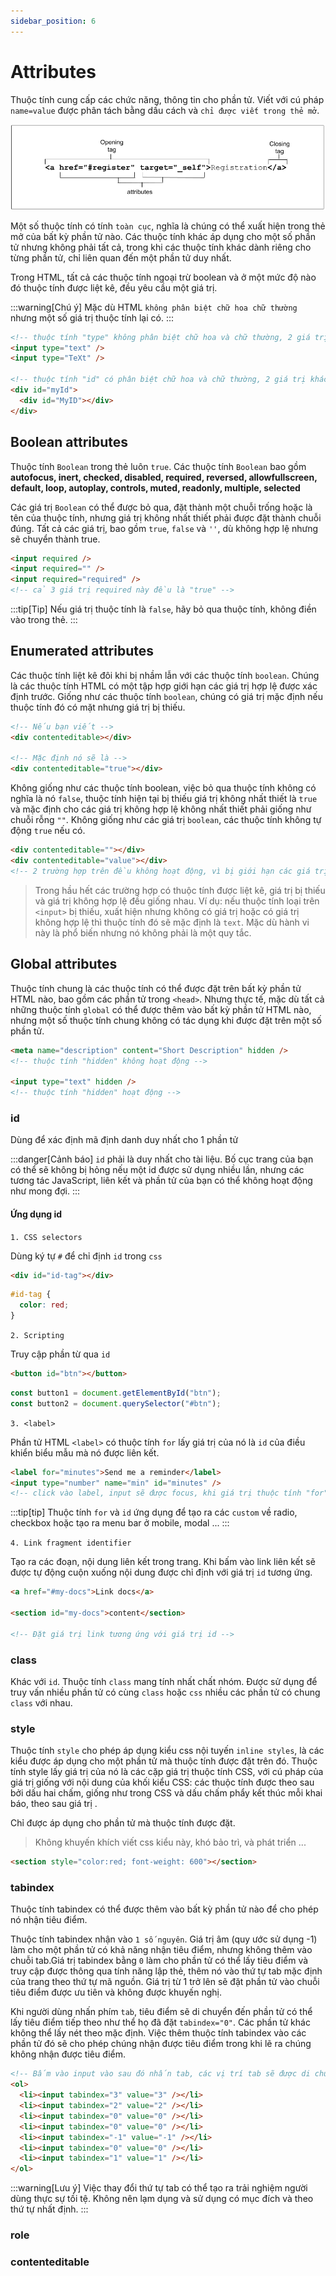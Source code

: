 ```yaml
---
sidebar_position: 6
---
```


# Attributes

Thuộc tính cung cấp các chức năng, thông tin cho phần tử. Viết với cú pháp `name=value` được phân tách bằng dấu cách và `chỉ được viết trong thẻ mở`.

![base element](../images/an-opening-tag-attribute-363effa33af66_856.png)

Một số thuộc tính có tính `toàn cục`, nghĩa là chúng có thể xuất hiện trong thẻ mở của bất kỳ phần tử nào. Các thuộc tính khác áp dụng cho một số phần tử nhưng không phải tất cả, trong khi các thuộc tính khác dành riêng cho từng phần tử, chỉ liên quan đến một phần tử duy nhất.

Trong HTML, tất cả các thuộc tính ngoại trừ boolean và ở một mức độ nào đó thuộc tính được liệt kê, đều yêu cầu một giá trị.

:::warning[Chú ý]
Mặc dù HTML `không phân biệt chữ hoa chữ thường` nhưng một số giá trị thuộc tính lại có.
:::

```html title="Example"
<!-- thuộc tính "type" không phân biệt chữ hoa và chữ thường, 2 giá trị như nhau -->
<input type="text" />
<input type="TeXt" />

<!-- thuộc tính "id" có phân biệt chữ hoa và chữ thường, 2 giá trị khác nhau -->
<div id="myId">
  <div id="MyID"></div>
</div>
```

## Boolean attributes

Thuộc tính `Boolean` trong thẻ luôn `true`. Các thuộc tính `Boolean` bao gồm **autofocus, inert, checked, disabled, required, reversed, allowfullscreen, default, loop, autoplay, controls, muted, readonly, multiple, selected**

Các giá trị `Boolean` có thể được bỏ qua, đặt thành một chuỗi trống hoặc là tên của thuộc tính, nhưng giá trị không nhất thiết phải được đặt thành chuỗi đúng. Tất cả các giá trị, bao gồm `true`, `false` và `''`, dù không hợp lệ nhưng sẽ chuyển thành true.

```html title="Example"
<input required />
<input required="" />
<input required="required" />
<!-- cả 3 giá trị required này đều là "true" -->
```

:::tip[Tip]
Nếu giá trị thuộc tính là `false`, hãy bỏ qua thuộc tính, không điền vào trong thẻ.
:::

## Enumerated attributes

Các thuộc tính liệt kê đôi khi bị nhầm lẫn với các thuộc tính `boolean`. Chúng là các thuộc tính HTML có một tập hợp giới hạn các giá trị hợp lệ được xác định trước. Giống như các thuộc tính `boolean`, chúng có giá trị mặc định nếu thuộc tính đó có mặt nhưng giá trị bị thiếu.

```html title="Example"
<!-- Nếu bạn viết -->
<div contenteditable></div>

<!-- Mặc định nó sẽ là -->
<div contenteditable="true"></div>
```

Không giống như các thuộc tính boolean, việc bỏ qua thuộc tính không có nghĩa là nó `false`, thuộc tính hiện tại bị thiếu giá trị không nhất thiết là `true`
và mặc định cho các giá trị không hợp lệ không nhất thiết phải giống như chuỗi rỗng `""`. Không giống như các giá trị `boolean`, các thuộc tính không tự động `true` nếu có.

```html title="Example"
<div contenteditable=""></div>
<div contenteditable="value"></div>
<!-- 2 trường hợp trên đều không hoạt động, vì bị giới hạn các giá trị hợp lệ được xác định trước  -->
```

> Trong hầu hết các trường hợp có thuộc tính được liệt kê, giá trị bị thiếu và giá trị không hợp lệ đều giống nhau. Ví dụ: nếu thuộc tính loại trên `<input>` bị thiếu, xuất hiện nhưng không có giá trị hoặc có giá trị không hợp lệ thì thuộc tính đó sẽ mặc định là `text`. Mặc dù hành vi này là phổ biến nhưng nó không phải là một quy tắc.

## Global attributes

Thuộc tính chung là các thuộc tính có thể được đặt trên bất kỳ phần tử HTML nào, bao gồm các phần tử trong `<head>`. Nhưng thực tế, mặc dù tất cả những thuộc tính `global` có thể được thêm vào bất kỳ phần tử HTML nào, nhưng một số thuộc tính chung không có tác dụng khi được đặt trên một số phần tử.

```html title="Example"
<meta name="description" content="Short Description" hidden />
<!-- thuộc tính "hidden" không hoạt động -->

<input type="text" hidden />
<!-- thuộc tính "hidden" hoạt động -->
```

### id

Dùng để xác định mã định danh duy nhất cho 1 phần tử

:::danger[Cảnh báo]
`id` phải là duy nhất cho tài liệu. Bố cục trang của bạn có thể sẽ không bị hỏng nếu một id được sử dụng nhiều lần, nhưng các tương tác JavaScript, liên kết và phần tử của bạn có thể không hoạt động như mong đợi.
:::

#### Ứng dụng id

`1. CSS selectors`

Dùng ký tự `#` để chỉ định `id` trong `css`

```html title="Example"
<div id="id-tag"></div>
```

```css title="Example"
#id-tag {
  color: red;
}
```

`2. Scripting`

Truy cập phần từ qua `id`

```html title="Example"
<button id="btn"></button>
```

```js title="Example"
const button1 = document.getElementById("btn");
const button2 = document.querySelector("#btn");
```

`3. <label>`

Phần tử HTML `<label>` có thuộc tính `for` lấy giá trị của nó là `id` của điều khiển biểu mẫu mà nó được liên kết.

```html title="Example"
<label for="minutes">Send me a reminder</label>
<input type="number" name="min" id="minutes" />
<!-- click vào label, input sẽ được focus, khi giá trị thuộc tính "for" và "id" trùng nhau -->
```

:::tip[tip]
Thuộc tính `for` và `id` ứng dụng để tạo ra các `custom` về radio, checkbox hoặc tạo ra menu bar ở mobile, modal ...
:::

`4. Link fragment identifier`

Tạo ra các đoạn, nội dung liên kết trong trang. Khi bấm vào link liên kết sẽ được tự động cuộn xuống nội dung được chỉ định với giá trị `id` tương ứng.

```html title="Example"
<a href="#my-docs">Link docs</a>

<section id="my-docs">content</section>

<!-- Đặt giá trị link tương ứng với giá trị id -->
```

### class

Khác với `id`. Thuộc tính `class` mang tính nhất chất nhóm. Được sử dụng để truy vấn nhiều phần tử có cùng `class` hoặc `css` nhiều các phần tử có chung `class` với nhau.

### style

Thuộc tính `style` cho phép áp dụng kiểu css nội tuyến `inline styles`, là các kiểu được áp dụng cho một phần tử mà thuộc tính được đặt trên đó. Thuộc tính style lấy giá trị của nó là các cặp giá trị thuộc tính CSS, với cú pháp của giá trị giống với nội dung của khối kiểu CSS: các thuộc tính được theo sau bởi dấu hai chấm, giống như trong CSS và dấu chấm phẩy kết thúc mỗi khai báo, theo sau giá trị .

Chỉ được áp dụng cho phần tử mà thuộc tính được đặt.

> Không khuyến khích viết css kiểu này, khó bảo trì, và phát triển ...

```html
<section style="color:red; font-weight: 600"></section>
```

### tabindex

Thuộc tính tabindex có thể được thêm vào bất kỳ phần tử nào để cho phép nó nhận tiêu điểm.

Thuộc tính tabindex nhận vào `1 số nguyên`. Giá trị âm (quy ước sử dụng -1) làm cho một phần tử có khả năng nhận tiêu điểm, nhưng không thêm vào chuỗi tab.Giá trị tabindex bằng `0` làm cho phần tử có thể lấy tiêu điểm và truy cập được thông qua tính năng lập thẻ, thêm nó vào thứ tự tab mặc định của trang theo thứ tự mã nguồn. Giá trị từ 1 trở lên sẽ đặt phần tử vào chuỗi tiêu điểm được ưu tiên và không được khuyến nghị.

Khi người dùng nhấn phím `tab`, tiêu điểm sẽ di chuyển đến phần tử có thể lấy tiêu điểm tiếp theo như thể họ đã đặt `tabindex="0"`. Các phần tử khác không thể lấy nét theo mặc định. Việc thêm thuộc tính tabindex vào các phần tử đó sẽ cho phép chúng nhận được tiêu điểm trong khi lẽ ra chúng không nhận được tiêu điểm.

```html
<!-- Bấm vào input vào sau đó nhấn tab, các vị trí tab sẽ được di chuyển theo đúng thứ tự "tabindex" -->
<ol>
  <li><input tabindex="3" value="3" /></li>
  <li><input tabindex="2" value="2" /></li>
  <li><input tabindex="0" value="0" /></li>
  <li><input tabindex="0" value="0" /></li>
  <li><input tabindex="-1" value="-1" /></li>
  <li><input tabindex="0" value="0" /></li>
  <li><input tabindex="1" value="1" /></li>
</ol>
```

:::warning[Lưu ý]
Việc thay đổi thứ tự tab có thể tạo ra trải nghiệm người dùng thực sự tồi tệ. Không nên lạm dụng và sử dụng có mục đích và theo thứ tự nhất định.
:::

### role

### contenteditable

